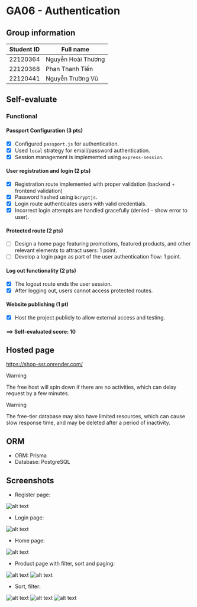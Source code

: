 # GA06 - Authentication

## Group information

| Student ID | Full name          |
| ---------- | ------------------ |
| 22120364   | Nguyễn Hoài Thương |
| 22120368   | Phan Thanh Tiến    |
| 22120441   | Nguyễn Trường Vũ   |

## Self-evaluate

### Functional

#### Passport Configuration (3 pts)

- [x] Configured `passport.js` for authentication.
- [x] Used `local` strategy for email/password authentication.
- [x] Session management is implemented using `express-session`.

#### User registration and login (2 pts)

- [x] Registration route implemented with proper validation (backend + frontend validation)
- [x] Password hashed using `bcryptjs`.
- [x] Login route authenticates users with valid credentials.
- [x] Incorrect login attempts are handled gracefully (denied - show error to user).

#### Protected route (2 pts)

- [ ] Design a home page featuring promotions, featured products, and other relevant elements to attract users: 1 point.
- [ ] Develop a login page as part of the user authentication flow: 1 point.

#### Log out functionality (2 pts)

- [x] The logout route ends the user session.
- [x] After logging out, users cannot access protected routes.

#### Website publishing (1 pt)

- [x] Host the project publicly to allow external access and testing.

#### ==> Self-evaluated score: 10

## Hosted page

https://shop-ssr.onrender.com/

> [!WARNING]  
> The free host will spin down if there are no activities, which can delay request by a few minutes.

> [!WARNING]  
> The free-tier database may also have limited resources, which can cause slow response time, and may be deleted after a period of inactivity.

## ORM

- ORM: Prisma
- Database: PostgreSQL

## Screenshots

- Register page:

![alt text](./../assets/screenshots/GA05/image-1.jpeg)

- Login page:

![alt text](./../assets/screenshots/GA05/image-8.jpeg)

- Home page:

![alt text](./../assets/screenshots/GA05/image-7.jpeg)

- Product page with filter, sort and paging:

![alt text](./../assets/screenshots/GA05/image-6.jpeg)
![alt text](./../assets/screenshots/GA05/image-2.jpeg)

- Sort, filter:

![alt text](./../assets/screenshots/GA05/image-5.jpeg)
![alt text](./../assets/screenshots/GA05/image-4.jpeg)
![alt text](./../assets/screenshots/GA05/image-3.jpeg)
